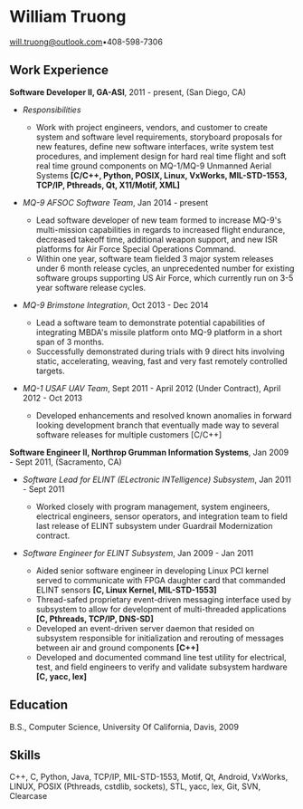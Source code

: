 William Truong
================

will.truong@outlook.com•408-598-7306

Work Experience
---------------
**Software Developer II, GA-ASI**, 2011 - present, (San Diego, CA)

* *Responsibilities*
    - Work with project engineers, vendors, and customer to create system and software level requirements, storyboard proposals for new features, define new software interfaces, write system test procedures, and implement design for hard real time flight and soft real time ground components on MQ-1/MQ-9 Unmanned Aerial Systems **[C/C++, Python, POSIX, Linux, VxWorks, MIL-STD-1553, TCP/IP, Pthreads, Qt, X11/Motif, XML]**

* *MQ-9 AFSOC Software Team*, Jan 2014 - present
    - Lead software developer of new team formed to increase MQ-9's multi-mission capabilities in regards to increased flight endurance, decreased takeoff time, additional weapon support, and new ISR platforms for Air Force Special Operations Command.
    - Within one year, software team fielded 3 major system releases under 6 month release cycles, an unprecedented number for existing software groups supporting US Air Force, which currently run on 3-5 year software release cycles.

* *MQ-9 Brimstone Integration*, Oct 2013 - Dec 2014
    -  Lead a software team to demonstrate potential capabilities of integrating MBDA's missile platform onto MQ-9 platform in a short span of 3 months.
    -  Successfully demonstrated during trials with 9 direct hits involving static, accelerating, weaving, fast and very fast remotely controlled targets.

* *MQ-1 USAF UAV Team*, Sept 2011 - April 2012 (Under Contract), April 2012 - Oct 2013
    -  Developed enhancements and resolved known anomalies in forward looking development branch that eventually made way to several software releases for multiple customers [C/C++]

**Software Engineer II, Northrop Grumman Information Systems**, Jan 2009 -  Sept 2011, (Sacramento, CA)

* *Software Lead for ELINT (ELectronic INTelligence) Subsystem*, Jan 2011 - Sept 2011
    - Worked closely with program management, system engineers, electrical engineers, sensor operators, and integration team to field last release of ELINT subsystem under Guardrail Modernization contract.

* *Software Engineer for ELINT Subsystem*, Jan 2009 - Jan 2011
    - Aided senior software engineer in developing Linux PCI kernel served to communicate with FPGA daughter card that commanded ELINT sensors **[C, Linux Kernel, MIL-STD-1553]**
    - Thread-safed proprietary event-driven messaging interface used by subsystem to allow for development of multi-threaded applications **[C, Pthreads, TCP/IP, DNS-SD]**
    - Developed an event-driven server daemon that resided on subsystem responsible for initialization and rerouting of messages between air and ground components **[C++]**
    - Developed and documented command line test utility for electrical, test, and field engineers to verify and validate subsystem hardware **[C, yacc, lex]**

Education
---------
B.S., Computer Science, University Of California, Davis, 2009

Skills 
------
C++, C, Python, Java, TCP/IP, MIL-STD-1553, Motif, Qt, Android, VxWorks, LINUX, POSIX (Pthreads, cstdlib, sockets), STL, yacc, lex, Git, SVN, Clearcase
